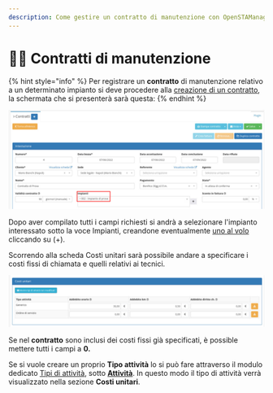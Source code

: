 ```yaml
---
description: Come gestire un contratto di manutenzione con OpenSTAManager
---
```


# 🧑🔧 Contratti di manutenzione

{% hint style="info" %}
Per registrare un **contratto** di manutenzione relativo a un determinato impianto si deve procedere alla [creazione di un contratto](https://docs.openstamanager.com/modules/vendite/contratti#creazione), la schermata che si presenterà sarà questa:
{% endhint %}

![](<../../.gitbook/assets/immagine (611).png>)

Dopo aver compilato tutti i campi richiesti si andrà a selezionare l'impianto interessato sotto la voce Impianti, creandone eventualmente [uno al volo](https://docs.openstamanager.com/modules/attivita/creazione#creazione-di-record-al-volo) cliccando su (+).

Scorrendo alla scheda Costi unitari sarà possibile andare a specificare i costi fissi di chiamata e quelli relativi ai tecnici.

![](<../../.gitbook/assets/immagine (587).png>)

Se nel **contratto** sono inclusi dei costi fissi già specificati, è possible mettere tutti i campi a **0.**

Se si vuole creare un proprio **Tipo attività** lo si può fare attraverso il modulo dedicato [Tipi di attività](../../openstamanager/modules/attivita/tipidiattivita.md), sotto [**Attività**](../../openstamanager/modules/attivita/). In questo modo il tipo di attività verrà visualizzato nella sezione **Costi unitari**.

